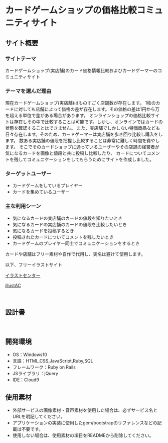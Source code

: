 # カードゲームショップの価格比較コミュニティサイト

## サイト概要
### サイトテーマ
カードゲームショップ(実店舗)のカード価格情報比較およびカードゲーマーのコミュニティサイト

### テーマを選んだ理由
現在カードゲームショップ(実店舗)はものすごく店舗数が存在します。
1枚のカードに対しても店舗によって価格の差が存在します。その価格の差は1円から万を超える単位で差がある場合があります。
オンラインショップの価格比較サイトは存在しその中で比較することは可能です。しかし、オンラインではカードの状態を確認することはできません。
また、実店舗でしかしない特価商品なども日々存在します。そのため、カードゲーマーは実店舗を歩き回り比較し購入をします。
数ある実店舗の値段を把握し比較することは非常に難しく時間を費やします。
そこでそのカードショップに通っているユーザーやその店舗の経営者が気になるカードを画像と値段と共に投稿し比較したり、
カードについてコメントを残してコミュニケーションをしてもらうためにサイトを作成しました。

### ターゲットユーザー
- カードゲームをしているプレイヤー
- カードを集めているユーザー

### 主な利用シーン
- 気になるカードの実店舗のカードの値段を知りたいとき
- 気になるカードの実店舗のカードの値段を比較したいとき
- 気になるカードを投稿するとき
- 投稿されたカードについてコメントを残したいとき
- カードゲームのプレイヤー同士でコミュニケーションをするとき


カードや店舗はフリー素材や自作で代用し、実名は避けて使用します。

以下、フリーイラストサイト

<a href="https://illustcenter.com/category/leisure/hobby/" target="_blank">イラストセンター</a>

<a href="https://www.ac-illust.com/" target="_blank">illustAC</a>

​
## 設計書
<!--テーマを設定・提出する時点では不要です-->
​
## 開発環境
- OS：Windows10
- 言語：HTML,CSS,JavaScript,Ruby,SQL
- フレームワーク：Ruby on Rails
- JSライブラリ：jQuery
- IDE：Cloud9
​
## 使用素材
- 外部サービスの画像素材・音声素材を使用した場合は、必ずサービス名とURLを明記してください。
- アプリケーションの実装に使用したgem/bootstrapのリファレンスなどの記載は不要です。
- 使用しない場合は、使用素材の項目をREADMEから削除してください。


<!--# 1.手持ちのカード管理-->
<!--## サイト概要-->
<!--### サイトテーマ-->
<!--何を『目的』とし、どのような『分類』なのかを簡潔に書く-->
<!--カードゲームのしている人に向けての所持カードプールの把握サイト-->
<!--​-->
<!--### テーマを選んだ理由-->
<!--なぜこのようなテーマにしたかを説明する-->
<!--カードゲームをしていると所持しているカードの枚数がものすごい枚数になり管理が大変になります。-->
<!--そのため店舗で購入時に実際持っているかどうかを把握できなく余分に購入してしまうことがよくあります。-->
<!--そういったことを少しでも減らすためにこのサイトを作りました。-->
<!--​-->
<!--### ターゲットユーザ-->
<!--誰に使ってもらうかを具体的に記載する-->
<!--カードゲームをしているユーザー​-->

<!--### 主な利用シーン-->
<!--どのような時に使うのかの状況を記載すること-->
<!--- カードの整理-->
<!--- カードの購入時-->
<!--​-->
<!--## 設計書-->
<!--テーマを設定・提出する時点では不要です-->
<!--​-->
<!--## 開発環境-->
<!--- OS：Windows10-->
<!--- 言語：HTML,CSS,JavaScript,Ruby,SQL-->
<!--- フレームワーク：Ruby on Rails-->
<!--- JSライブラリ：jQuery-->
<!--- IDE：Cloud9-->
<!--​-->
<!--## 使用素材-->
<!--- 外部サービスの画像素材・音声素材を使用した場合は、必ずサービス名とURLを明記してください。-->
<!--- アプリケーションの実装に使用したgem/bootstrapのリファレンスなどの記載は不要です。-->
<!--- 使用しない場合は、使用素材の項目をREADMEから削除してください。-->

<!--#-->
<!--# 2.オフラインカードゲームマッチング-->
<!--## サイト概要-->
<!--### サイトテーマ-->
<!--何を『目的』とし、どのような『分類』なのかを簡潔に書く-->
<!--カードゲームのしている人に向けてのオフラインゲームマッチングサイト-->

<!--### テーマを選んだ理由-->
<!--なぜこのようなテーマにしたかを説明する-->
<!--カードゲームをするには対戦相手が必要です。-->
<!--昨今、オンラインゲーム化や通信媒体を使用したリモート対戦は存在します。-->
<!--しかし、オンラインではなく顔を突き合わせて対戦をすることにはオンラインでは味わえない楽しみがあります。-->
<!--そのサポートをするためにサイトを作成しました。-->
<!--​-->
<!--### ターゲットユーザ-->
<!--誰に使ってもらうかを具体的に記載する-->
<!--カードゲームをしているユーザー​-->

<!--### 主な利用シーン-->
<!--どのような時に使うのかの状況を記載すること-->
<!--- オフライン対戦を探しているとき-->
<!--- 対戦をしている人を探して混ぜてもらいコミュニケーションを図るため-->

<!--#-->
<!--# 3.カードゲームショップの価格比較サイト-->
<!--## サイト概要-->
<!--### サイトテーマ-->
<!--何を『目的』とし、どのような『分類』なのかを簡潔に書く-->
<!--カードゲームショップのカード価格を比較するSNSサイト-->
<!--​-->
<!--### テーマを選んだ理由-->
<!--なぜこのようなテーマにしたかを説明する-->
<!--現在カードゲームショップはものすごく店舗数が存在します。-->
<!--1枚のカードに対しても店舗によって価格の差が存在します。-->
<!--オンラインショップの価格比較サイトは存在しますが、店舗の比較をするのは難しいです。-->
<!--そこで店舗利用者や経営者の投稿で比較を容易にしてもらうためサイトを作成しました。-->

<!--### ターゲットユーザ-->
<!--誰に使ってもらうかを具体的に記載する-->
<!--カードゲームをしているユーザー​-->

<!--### 主な利用シーン-->
<!--どのような時に使うのかの状況を記載すること-->
<!--- カードの購入時-->

<!--#-->
<!--# 4.現場管理、施工管理サイト-->
<!--## サイト概要-->
<!--### サイトテーマ-->
<!--何を『目的』とし、どのような『分類』なのかを簡潔に書く-->
<!--部材の即納か未納、使用済みか未使用か等の管理サイト-->
<!--​-->
<!--### テーマを選んだ理由-->
<!--なぜこのようなテーマにしたかを説明する-->
<!--前職の経験から現場では日々様々な部材が出入し混在しています。-->
<!--その中で自社の関係部材が見つからないことが多発し、作業が停止することもあります。-->
<!--そういったことを少しでも減らすためにこのサイトを作成しました。-->

<!--### ターゲットユーザ-->
<!--誰に使ってもらうかを具体的に記載する-->
<!--- 設計者-->
<!--- 倉庫管理者-->
<!--- 現場管理者-->
<!--- 現場作業者-->

<!--### 主な利用シーン-->
<!--どのような時に使うのかの状況を記載すること-->
<!--- 部材出荷時-->
<!--- 部材納品時-->
<!--- 現場に持ち出し時-->
<!--- 施工時-->
<!--- 部材紛失時-->